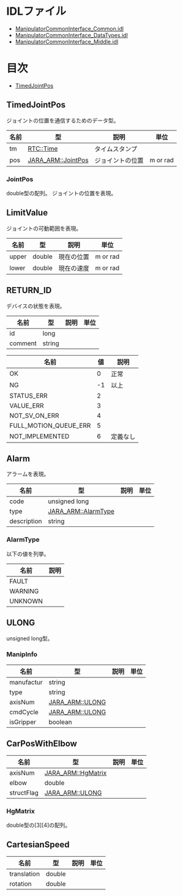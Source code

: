 # IDLファイル

* [ManipulatorCommonInterface_Common.idl](http://svn.openrtm.org/OpenRTM-aist/trunk/OpenRTM-aist/src/lib/rtm/ext/ManipulatorCommonInterface_Common.idl)
* [ManipulatorCommonInterface_DataTypes.idl](http://svn.openrtm.org/OpenRTM-aist/trunk/OpenRTM-aist/src/lib/rtm/ext/ManipulatorCommonInterface_DataTypes.idl)
* [ManipulatorCommonInterface_Middle.idl](http://svn.openrtm.org/OpenRTM-aist/trunk/OpenRTM-aist/src/lib/rtm/ext/ManipulatorCommonInterface_Middle.idl)

# 目次

* [TimedJointPos](#timedjointpos)

## TimedJointPos

ジョイントの位置を通信するためのデータ型。

|名前|型|説明|単位|
|---|---|---|---|
|tm|[RTC::Time](基本データ型#time)|タイムスタンプ||
|pos|[JARA_ARM::JointPos](#jointpos)|ジョイントの位置|m or rad|

### JointPos

double型の配列。
ジョイントの位置を表現。

## LimitValue

ジョイントの可動範囲を表現。

|名前|型|説明|単位|
|---|---|---|---|
|upper|double|現在の位置|m or rad|
|lower|double|現在の速度|m or rad|

## RETURN_ID

デバイスの状態を表現。

|名前|型|説明|単位|
|---|---|---|---|
|id|long|||
|comment|string|||

|名前|値|説明|
|---|---|---|
|OK|0|正常|
|NG|-1|以上|
|STATUS_ERR|2||
|VALUE_ERR|3||
|NOT_SV_ON_ERR|4||
|FULL_MOTION_QUEUE_ERR|5||
|NOT_IMPLEMENTED|6|定義なし|

## Alarm

アラームを表現。

|名前|型|説明|単位|
|---|---|---|---|
|code|unsigned long|||
|type|[JARA_ARM::AlarmType](#alarmtype)|||
|description|string|||

### AlarmType

以下の値を列挙。

|名前|説明|
|---|---|
|FAULT||
|WARNING||
|UNKNOWN||

## ULONG

unsigned long型。

### ManipInfo

|名前|型|説明|単位|
|---|---|---|---|
|manufactur|string|||
|type|string|||
|axisNum|[JARA_ARM::ULONG](#ulong)|||
|cmdCycle|[JARA_ARM::ULONG](#ulong)|||
|isGripper|boolean|||

## CarPosWithElbow

|名前|型|説明|単位|
|---|---|---|---|
|axisNum|[JARA_ARM::HgMatrix](#hgmatrix)|||
|elbow|double|||
|structFlag|[JARA_ARM::ULONG](#ulong)|||

### HgMatrix

double型の[3][4]の配列。

## CartesianSpeed

|名前|型|説明|単位|
|---|---|---|---|
|translation|double|||
|rotation|double|||
